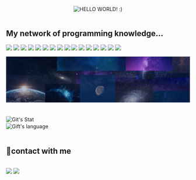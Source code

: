 <!-- "Hero" Header -->
<div align="center">
  <img src="HELLO WORLD!.gif" style="max-width: 100%;" alt="HELLO WORLD! :)" />
</div>

<br/>

<!-- Technologies -->

## My network of programming knowledge...
  <p>
    <img src="https://img.shields.io/badge/-Visual%20Studio%20Code-23A9F2?style=flat-square&logo=Visual%20Studio%20Code&logoColor=white"/>
    <img src="https://img.shields.io/badge/-Github-181717?style=flat-square&logo=GitHub&logoColor=white"/>
    <img src="https://img.shields.io/badge/-Git-F44D27?style=flat-square&logo=Git&logoColor=white"/>
    <img src="https://img.shields.io/badge/-NPM-CB3837?style=flat-square&logo=NPM&logoColor=white"/>
    <img src="https://img.shields.io/badge/-HTML5-E34F26?style=flat-square&logo=HTML5&logoColor=white"/>
    <img src="https://img.shields.io/badge/-CSS3-1572B6?style=flat-square&logo=CSS3&logoColor=white"/>
    <img src="https://img.shields.io/badge/ThreeJs-black?style=for-the-badge&logo=three.js&logoColor=white"/>
    <img src="https://img.shields.io/badge/React-20232A?style=for-the-badge&logo=react&logoColor=61DAFB"/>
    <img src="https://img.shields.io/badge/JavaScript-323330?style=for-the-badge&logo=javascript&logoColor=F7DF1E">
     <img src="https://img.shields.io/badge/Python-FFD43B?style=for-the-badge&logo=python&logoColor=blue">
     <img src="https://img.shields.io/badge/WebAssembly-654FF0?style=for-the-badge&logo=WebAssembly&logoColor=white">
     <img src="https://img.shields.io/badge/Google_chrome-4285F4?style=for-the-badge&logo=Google-chrome&logoColor=white">
     <img src="https://img.shields.io/badge/Bootstrap-563D7C?style=for-the-badge&logo=bootstrap&logoColor=white">
     <img src="https://img.shields.io/badge/Markdown-000000?style=for-the-badge&logo=markdown&logoColor=white">
     <img src="https://img.shields.io/badge/Node%20js-339933?style=for-the-badge&logo=nodedotjs&logoColor=white">
      <img src="https://img.shields.io/badge/Sass-CC6699?style=for-the-badge&logo=sass&logoColor=white">

  </p>

<!-- Banner -->
<div align="center">
  <img src="HELLO WORLD!.png" style="max-width: 100%;" alt="Space Banner Made With Canva" />
</div>
<br />
<br />

<!-- GitHub -->
 <div>
    <img align="center" src="https://github-readme-streak-stats.herokuapp.com/?user=chegodev" alt="Git's Stat" /><br/>
    <img align="center" src="https://github-readme-stats.vercel.app/api/top-langs?username=chegodev&langs_count=10&show_icons=true&locale=en&layout=compact&theme=light" alt="Gift's language" height="192px"  width="300px"/>
</div>
<br/>


<!-- Social -->
## 📣contact with me
<p>
  <br/>
  <a href="https://mail.google.com/mail/u/3/#inbox"><img src="https://img.shields.io/badge/e‑mail-D14836.svg?style=for-the-badge&logo=GMail&logoColor=white"/></a>
  <a href="www.linkedin.com/in/chegodev"><img src="https://img.shields.io/badge/linkedin-0077B5.svg?style=for-the-badge&logo=linkedin&logoColor=white"/></a>
</p>
